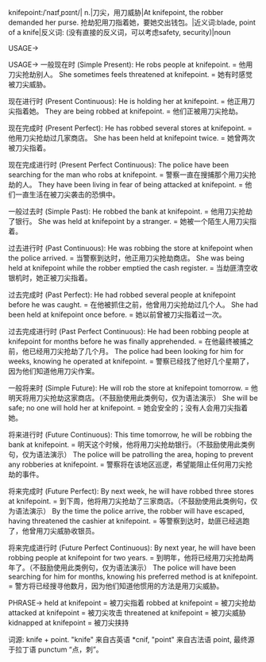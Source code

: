 knifepoint:/ˈnaɪfˌpɔɪnt/| n.|刀尖，用刀威胁|At knifepoint, the robber demanded her purse. 抢劫犯用刀指着她，要她交出钱包。|近义词:blade, point of a knife|反义词: (没有直接的反义词，可以考虑safety, security)|noun

USAGE->

USAGE->
一般现在时 (Simple Present):
He robs people at knifepoint. = 他用刀尖抢劫别人。
She sometimes feels threatened at knifepoint. = 她有时感觉被刀尖威胁。


现在进行时 (Present Continuous):
He is holding her at knifepoint. = 他正用刀尖指着她。
They are being robbed at knifepoint. = 他们正被用刀尖抢劫。


现在完成时 (Present Perfect):
He has robbed several stores at knifepoint. = 他用刀尖抢劫过几家商店。
She has been held at knifepoint twice. = 她曾两次被刀尖指着。


现在完成进行时 (Present Perfect Continuous):
The police have been searching for the man who robs at knifepoint. = 警察一直在搜捕那个用刀尖抢劫的人。
They have been living in fear of being attacked at knifepoint. = 他们一直生活在被刀尖袭击的恐惧中。


一般过去时 (Simple Past):
He robbed the bank at knifepoint. = 他用刀尖抢劫了银行。
She was held at knifepoint by a stranger. = 她被一个陌生人用刀尖指着。


过去进行时 (Past Continuous):
He was robbing the store at knifepoint when the police arrived. = 当警察到达时，他正用刀尖抢劫商店。
She was being held at knifepoint while the robber emptied the cash register. = 当劫匪清空收银机时，她正被刀尖指着。


过去完成时 (Past Perfect):
He had robbed several people at knifepoint before he was caught. = 在他被抓住之前，他曾用刀尖抢劫过几个人。
She had been held at knifepoint once before. = 她以前曾被刀尖指着过一次。


过去完成进行时 (Past Perfect Continuous):
He had been robbing people at knifepoint for months before he was finally apprehended. = 在他最终被捕之前，他已经用刀尖抢劫了几个月。
The police had been looking for him for weeks, knowing he operated at knifepoint. = 警察已经找了他好几个星期了，因为他们知道他用刀尖作案。


一般将来时 (Simple Future):
He will rob the store at knifepoint tomorrow. = 他明天将用刀尖抢劫这家商店。（不鼓励使用此类例句，仅为语法演示）
She will be safe; no one will hold her at knifepoint. = 她会安全的；没有人会用刀尖指着她。


将来进行时 (Future Continuous):
This time tomorrow, he will be robbing the bank at knifepoint. = 明天这个时候，他将用刀尖抢劫银行。（不鼓励使用此类例句，仅为语法演示）
The police will be patrolling the area, hoping to prevent any robberies at knifepoint. = 警察将在该地区巡逻，希望能阻止任何用刀尖抢劫的事件。


将来完成时 (Future Perfect):
By next week, he will have robbed three stores at knifepoint. = 到下周，他将用刀尖抢劫了三家商店。（不鼓励使用此类例句，仅为语法演示）
By the time the police arrive, the robber will have escaped, having threatened the cashier at knifepoint. = 等警察到达时，劫匪已经逃跑了，他曾用刀尖威胁收银员。


将来完成进行时 (Future Perfect Continuous):
By next year, he will have been robbing people at knifepoint for two years. = 到明年，他将已经用刀尖抢劫两年了。（不鼓励使用此类例句，仅为语法演示）
The police will have been searching for him for months, knowing his preferred method is at knifepoint. = 警方将已经搜寻他数月，因为他们知道他惯用的方法是用刀尖威胁。


PHRASE->
held at knifepoint = 被刀尖指着
robbed at knifepoint = 被刀尖抢劫
attacked at knifepoint = 被刀尖攻击
threatened at knifepoint = 被刀尖威胁
kidnapped at knifepoint = 被刀尖挟持


词源:  knife + point.  "knife" 来自古英语 *cnif,  "point" 来自古法语 point, 最终源于拉丁语 punctum “点，刺”。

